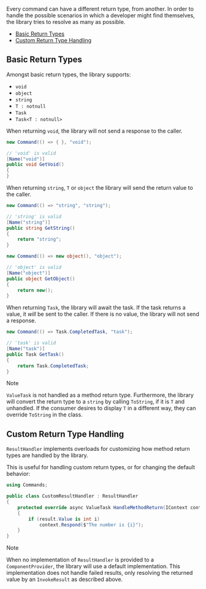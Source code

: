 Every command can have a different return type, from another. 
In order to handle the possible scenarios in which a developer might find themselves, the library tries to resolve as many as possible.

- [Basic Return Types](#basic-return-types)
- [Custom Return Type Handling](#custom-return-type-handling)

## Basic Return Types

Amongst basic return types, the library supports:

- `void`
- `object`
- `string`
- `T : notnull`
- `Task`
- `Task<T : notnull>`

When returning `void`, the library will not send a response to the caller.

```cs
new Command(() => { }, "void");
```
```cs
// 'void' is valid
[Name("void")]
public void GetVoid()
{
}
```

When returning `string`, `T` or `object` the library will send the return value to the caller.

```cs
new Command(() => "string", "string");
```
```cs
// 'string' is valid
[Name("string")]
public string GetString()
{
    return "string";
}
```

```cs
new Command(() => new object(), "object");
```
```cs
// 'object' is valid
[Name("object")]
public object GetObject()
{
    return new();
}
```

When returning `Task`, the library will await the task. If the task returns a value, it *will* be sent to the caller. If there is no value, the library will not send a response.

```cs
new Command(() => Task.CompletedTask, "task");
```
```cs
// 'task' is valid
[Name("task")]
public Task GetTask()
{
    return Task.CompletedTask;
}
```

> [!NOTE]
> `ValueTask` is not handled as a method return type. 
> Furthermore, the library will convert the return type to a `string` by calling `ToString`, if it is `T` and unhandled. 
> If the consumer desires to display `T` in a different way, they can override `ToString` in the class.

## Custom Return Type Handling

`ResultHandler` implements overloads for customizing how method return types are handled by the library.

This is useful for handling custom return types, or for changing the default behavior:

```cs
using Commands;

public class CustomResultHandler : ResultHandler
{
    protected override async ValueTask HandleMethodReturn(IContext context, IResult result, IServiceProvider services, CancellationToken cancellationToken)
    {
        if (result.Value is int i)
            context.Respond($"The number is {i}");
    }
}
```

> [!NOTE]
> When no implementation of `ResultHandler` is provided to a `ComponentProvider`, the library will use a default implementation. 
> This implementation does not handle failed results, only resolving the returned value by an `InvokeResult` as described above.
